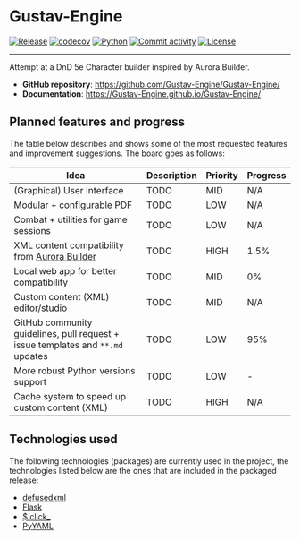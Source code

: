 <!--
   Copyright 2024 GustavoSchip

   Licensed under the Apache License, Version 2.0 (the "License");
   you may not use this file except in compliance with the License.
   You may obtain a copy of the License at

       http://www.apache.org/licenses/LICENSE-2.0

   Unless required by applicable law or agreed to in writing, software
   distributed under the License is distributed on an "AS IS" BASIS,
   WITHOUT WARRANTIES OR CONDITIONS OF ANY KIND, either express or implied.
   See the License for the specific language governing permissions and
   limitations under the License.
-->

# Gustav-Engine

[![Release](https://img.shields.io/github/v/release/Gustav-Engine/Gustav-Engine)](https://img.shields.io/github/v/release/Gustav-Engine/Gustav-Engine)
[![codecov](https://codecov.io/gh/Gustav-Engine/Gustav-Engine/branch/main/graph/badge.svg?token=ZMQTFLR4RH)](https://codecov.io/gh/Gustav-Engine/Gustav-Engine)
[![Python](https://img.shields.io/badge/Python-v3.11-blue)](https://www.python.org/downloads/release/python-311/)
[![Commit activity](https://img.shields.io/github/commit-activity/m/Gustav-Engine/Gustav-Engine)](https://img.shields.io/github/commit-activity/m/Gustav-Engine/Gustav-Engine)
[![License](https://img.shields.io/github/license/Gustav-Engine/Gustav-Engine)](https://img.shields.io/github/license/Gustav-Engine/Gustav-Engine)

---

Attempt at a DnD 5e Character builder inspired by Aurora Builder.

- **GitHub repository**: <https://github.com/Gustav-Engine/Gustav-Engine/>
- **Documentation**: <https://Gustav-Engine.github.io/Gustav-Engine/>

## Planned features and progress

The table below describes and shows some of the most requested features and improvement suggestions. The board goes as
follows:

| Idea                                                                                      | Description | Priority | Progress |
| ----------------------------------------------------------------------------------------- | ----------- | -------- | -------- |
| (Graphical) User Interface                                                                | TODO        | MID      | N/A      |
| Modular + configurable PDF                                                                | TODO        | LOW      | N/A      |
| Combat + utilities for game sessions                                                      | TODO        | LOW      | N/A      |
| XML content compatibility from [Aurora Builder](https://aurorabuilder.com/documentation/) | TODO        | HIGH     | 1.5%     |
| Local web app for better compatibility                                                    | TODO        | MID      | 0%       |
| Custom content (XML) editor/studio                                                        | TODO        | MID      | N/A      |
| GitHub community guidelines, pull request + issue templates and `**.md` updates           | TODO        | LOW      | 95%      |
| More robust Python versions support                                                       | TODO        | LOW      | -        |
| Cache system to speed up custom content (XML)                                             | TODO        | HIGH     | N/A      |

## Technologies used

The following technologies (packages) are currently used in the project, the technologies listed below are the ones that
are included in the packaged release:

- [defusedxml](https://github.com/tiran/defusedxml)
- [Flask](https://github.com/pallets/flask)
- [$ click\_](https://github.com/pallets/click)
- [PyYAML](https://github.com/yaml/pyyaml)

